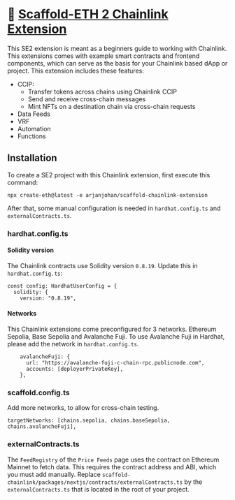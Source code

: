 
# 🏃 [Scaffold-ETH 2 Chainlink Extension](https://github.com/arjanjohan/scaffold-chainlink-extension)

This SE2 extension is meant as a beginners guide to working with Chainlink. This extensions comes with example smart contracts and frontend components, which can serve as the basis for your Chainlink based dApp or project. This extension includes these features:

- CCIP:
  - Transfer tokens across chains using Chainlink CCIP
  - Send and receive cross-chain messages
  - Mint NFTs on a destination chain via cross-chain requests
- Data Feeds
- VRF
- Automation
- Functions



## Installation

To create a SE2 project with this Chainlink extension, first execute this command:
```shell
npx create-eth@latest -e arjanjohan/scaffold-chainlink-extension
```

After that, some manual configuration is needed in `hardhat.config.ts` and `externalContracts.ts`.

### hardhat.config.ts

#### Solidity version
The Chainlink contracts use Solidity version `0.8.19`. Update this in `hardhat.config.ts`:
```
const config: HardhatUserConfig = {
  solidity: {
    version: "0.8.19",
```

#### Networks
This Chainlink extensions come preconfigured for 3 networks. Ethereum Sepolia, Base Sepolia and Avalanche Fuji. To use Avalanche Fuji in Hardhat, please add the network in `hardhat.config.ts`.
```
    avalancheFuji: {
      url: "https://avalanche-fuji-c-chain-rpc.publicnode.com",
      accounts: [deployerPrivateKey],
    },
```

### scaffold.config.ts
Add more networks, to allow for cross-chain testing.
```
targetNetworks: [chains.sepolia, chains.baseSepolia, chains.avalancheFuji],
```

### externalContracts.ts

The `FeedRegistry` of the `Price Feeds` page uses the contract on Ethereum Mainnet to fetch data. This requires the contract address and ABI, which you must add manually. Replace `scaffold-chainlink/packages/nextjs/contracts/externalContracts.ts` by the `externalContracts.ts` that is located in the root of your project.